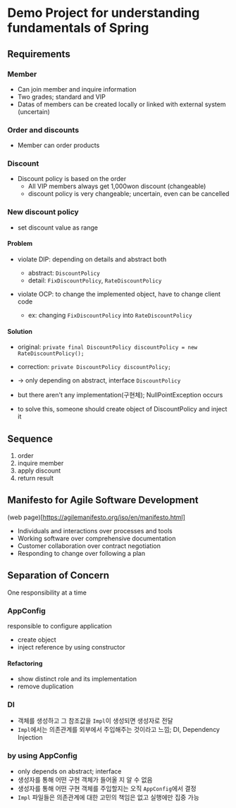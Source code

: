 # Demo Project for understanding fundamentals of Spring

## Requirements

### Member
  
- Can join member and inquire information
- Two grades; standard and VIP
- Datas of members can be created locally or linked with external system (uncertain)

### Order and discounts

- Member can order products

### Discount

- Discount policy is based on the order
    - All VIP members always get 1,000won discount (changeable)
    - discount policy is very changeable; uncertain, even can be cancelled

### New discount policy

- set discount value as range

#### Problem

- violate DIP: depending on details and abstract both
  - abstract: `DiscountPolicy`
  - detail: `FixDiscountPolicy`, `RateDiscountPolicy`

- violate OCP: to change the implemented object, have to change client code
  - ex: changing `FixDiscountPolicy` into `RateDiscountPolicy`

#### Solution

- original: `private final DiscountPolicy discountPolicy = new RateDiscountPolicy();`
- correction: `private DiscountPolicy discountPolicy;`

- -> only depending on abstract, interface `DiscountPolicy`
- but there aren't any implementation(구현체); NullPointException occurs
- to solve this, someone should create object of DiscountPolicy and inject it

## Sequence

1. order
2. inquire member
3. apply discount
4. return result

## Manifesto for Agile Software Development

(web page)[https://agilemanifesto.org/iso/en/manifesto.html]

- Individuals and interactions over processes and tools
- Working software over comprehensive documentation
- Customer collaboration over contract negotiation
- Responding to change over following a plan

## Separation of Concern

One responsibility at a time

### AppConfig

responsible to configure application

- create object
- inject reference by using constructor

#### Refactoring

- show distinct role and its implementation
- remove duplication

### DI

- 객체를 생성하고 그 참조값을 `Impl`이 생성되면 생성자로 전달
- `Impl`에서는 의존관계를 외부에서 주입해주는 것이라고 느낌; DI, Dependency Injection

### by using AppConfig

- only depends on abstract; interface
- 생성자를 통해 어떤 구현 객체가 들어올 지 알 수 없음
- 생성자를 통해 어떤 구현 객체를 주입할지는 오직 `AppConfig`에서 결정
- `Impl` 파일들은 의존관계에 대한 고민의 책임은 없고 실행에만 집중 가능